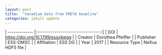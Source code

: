 ```yaml
---
layout: post
title:  "Vanadium data from FREYA beamline"
categories: jekyll update
---
```


| ------------- |:---------------------------------:| 
| DOI	        | https://doi.org/10.1799/essxjkegq | 
| Creator	    | Dorothea Pfeiffer					|
| Publisher 	| ESS-DMSC							|
| Affiliation	| ESS DG							|
| Year			| 2017								|
| Resource Type	| NeXus HDF5 file					|
